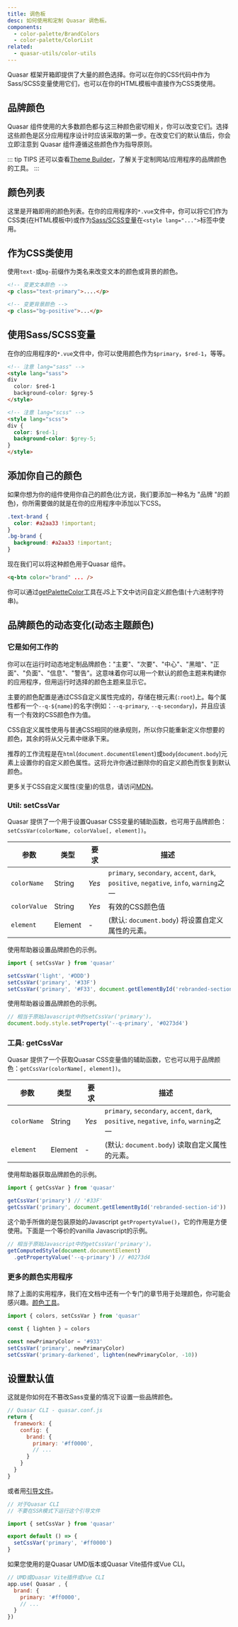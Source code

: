 ```yaml
---
title: 调色板
desc: 如何使用和定制 Quasar 调色板。
components:
  - color-palette/BrandColors
  - color-palette/ColorList
related:
  - quasar-utils/color-utils
---
```

 Quasar 框架开箱即提供了大量的颜色选择。你可以在你的CSS代码中作为Sass/SCSS变量使用它们，也可以在你的HTML模板中直接作为CSS类使用。

## 品牌颜色
 Quasar 组件使用的大多数颜色都与这三种颜色密切相关，你可以改变它们。选择这些颜色是区分应用程序设计时应该采取的第一步。在改变它们的默认值后，你会立即注意到 Quasar 组件遵循这些颜色作为指导原则。

<brand-colors />

::: tip TIPS
还可以查看[Theme Builder](/style/theme-builder)，了解关于定制网站/应用程序的品牌颜色的工具。
:::

## 颜色列表

这里是开箱即用的颜色列表。在你的应用程序的`*.vue`文件中，你可以将它们作为CSS类(在HTML模板中)或作为[Sass/SCSS变量](/style/sass-scss-variables)在`<style lang="...">`标签中使用。

<color-list />

## 作为CSS类使用
使用`text-`或`bg-`前缀作为类名来改变文本的颜色或背景的颜色。

```html
<!-- 变更文本颜色 -->
<p class="text-primary">....</p>

<!-- 变更背景颜色 -->
<p class="bg-positive">...</p>
```

## 使用Sass/SCSS变量

在你的应用程序的`*.vue`文件中，你可以使用颜色作为`$primary`，`$red-1`，等等。

```html
<!-- 注意 lang="sass" -->
<style lang="sass">
div
  color: $red-1
  background-color: $grey-5
</style>
```

```html
<!-- 注意 lang="scss" -->
<style lang="scss">
div {
  color: $red-1;
  background-color: $grey-5;
}
</style>
```

## 添加你自己的颜色
如果你想为你的组件使用你自己的颜色(比方说，我们要添加一种名为 "品牌 "的颜色)，你所需要做的就是在你的应用程序中添加以下CSS。

```css
.text-brand {
  color: #a2aa33 !important;
}
.bg-brand {
  background: #a2aa33 !important;
}
```

现在我们可以将这种颜色用于Quasar 组件。
```html
<q-btn color="brand" ... />
```

你可以通过[getPaletteColor](/quasar-utils/color-utils#helper-getpalettecolor)工具在JS上下文中访问自定义颜色值(十六进制字符串)。

## 品牌颜色的动态变化(动态主题颜色)

### 它是如何工作的

你可以在运行时动态地定制品牌颜色："主要"、"次要"、"中心"、"黑暗"、"正面"、"负面"、"信息"、"警告"。这意味着你可以用一个默认的颜色主题来构建你的应用程序，但用运行时选择的颜色主题来显示它。

主要的颜色配置是通过CSS自定义属性完成的，存储在根元素(`:root`)上。每个属性都有一个`--q-${name}`的名字(例如：`--q-primary`, `--q-secondary`)，并且应该有一个有效的CSS颜色作为值。

CSS自定义属性使用与普通CSS相同的继承规则，所以你只能重新定义你想要的颜色，其余的将从父元素中继承下来。

推荐的工作流程是在`html`(`document.documentElement`)或`body`(`document.body`)元素上设置你的自定义颜色属性。这将允许你通过删除你的自定义颜色而恢复到默认颜色。

更多关于CSS自定义属性(变量)的信息，请访问[MDN](https://developer.mozilla.org/en-US/docs/Web/CSS/Using_CSS_variables)。

### Util: setCssVar

 Quasar 提供了一个用于设置Quasar CSS变量的辅助函数，也可用于品牌颜色：`setCssVar(colorName, colorValue[, element])`。

| 参数 | 类型 | 要求 | 描述 |
| --- | --- | --- | --- |
| `colorName` | String | *Yes* | `primary`, `secondary`, `accent`, `dark`, `positive`, `negative`, `info`, `warning`之一 |
| `colorValue` | String | *Yes* | 有效的CSS颜色值 |
| `element` | Element | - | (默认: `document.body`) 将设置自定义属性的元素。|

使用帮助器设置品牌颜色的示例。

```js
import { setCssVar } from 'quasar'

setCssVar('light', '#DDD')
setCssVar('primary', '#33F')
setCssVar('primary', '#F33', document.getElementById('rebranded-section-id'))
```

使用帮助器设置品牌颜色的示例。

```js
// 相当于原始Javascript中的setCssVar('primary')。
document.body.style.setProperty('--q-primary', '#0273d4')
```

### 工具: getCssVar

 Quasar 提供了一个获取Quasar CSS变量值的辅助函数，它也可以用于品牌颜色：`getCssVar(colorName[, element])`。

| 参数 | 类型 | 要求 | 描述 |
| --- | --- | --- | --- |
| `colorName` | String | *Yes* | `primary`, `secondary`, `accent`, `dark`, `positive`, `negative`, `info`, `warning`之一 |
| `element` | Element | - | (默认: `document.body`) 读取自定义属性的元素。|

使用帮助器获取品牌颜色的示例。

```js
import { getCssVar } from 'quasar'

getCssVar('primary') // '#33F'
getCssVar('primary', document.getElementById('rebranded-section-id'))
```

这个助手所做的是包装原始的Javascript `getPropertyValue()`，它的作用是方便使用。下面是一个等价的vanilla Javascript的示例。

```js
// 相当于原始Javascript中的getCssVar('primary')。
getComputedStyle(document.documentElement)
  .getPropertyValue('--q-primary') // #0273d4
```

### 更多的颜色实用程序

除了上面的实用程序，我们在文档中还有一个专门的章节用于处理颜色，你可能会感兴趣。[颜色工具](/quasar-utils/color-utils)。

```js
import { colors, setCssVar } from 'quasar'

const { lighten } = colors

const newPrimaryColor = '#933'
setCssVar('primary', newPrimaryColor)
setCssVar('primary-darkened', lighten(newPrimaryColor, -10))
```

## 设置默认值

这就是你如何在不篡改Sass变量的情况下设置一些品牌颜色。

```js
// Quasar CLI - quasar.conf.js
return {
  framework: {
    config: {
      brand: {
        primary: '#ff0000',
        // ...
      }
    }
  }
}
```

或者用[引导文件](/quasar-cli/boot-files)。

```js
// 对于Quasar CLI
// 不要在SSR模式下运行这个引导文件

import { setCssVar } from 'quasar'

export default () => {
  setCssVar('primary', '#ff0000')
}
```

如果您使用的是Quasar UMD版本或Quasar Vite插件或Vue CLI。

```js
// UMD或Quasar Vite插件或Vue CLI
app.use( Quasar , {
  brand: {
    primary: '#ff0000',
    // ...
  }
})
```
